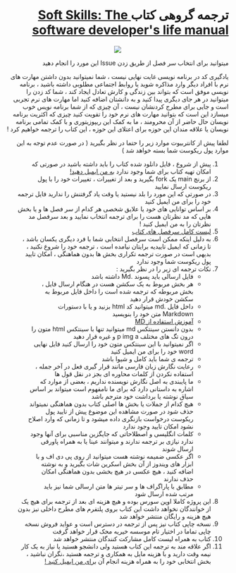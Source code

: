 <div dir="rtl">
<h1> ترجمه گروهی کتاب<a href="https://www.amazon.com/Soft-Skills-software-developers-manual/dp/1617292397"> Soft Skills: The software developer's life manual</a></h1>
  <div align="center">
    <img style="margin:0 auto;" src="https://images-na.ssl-images-amazon.com/images/I/51WiLueukSL._SX396_BO1,204,203,200_.jpg"/>
  </div>
<P>میتوانید برای انتخاب سر فصل از طریق زدن Issue این مورد را انجام دهید </p>
  <p>
   یادگیری کد در برنامه نویسی غایت نهایی نیست ، شما نمیتوانید بدون داشتن مهارت های نرم با افراد دیگر وارد مذاکره شوید یا روابط اجتماعی مطلوبی داشته باشید ، برنامه نویسی موفق است که بتواند بین زندگی و کارش تعادل ایجاد کند ، شما کد زدن را میتوانید در هر جای دیگری پیدا کنید و به دانشتان اضافه کنید اما مهارت های نرم تجربی است و جایی برای مطرج کردنشان نیست ، آن چیزی که از شما برنامه نویس خوب میسازد این است که بتوانید مهارت های نرم خود را تقویت کنید چیزی که اکثریت برنامه نویسان حال حاضر از آن محرومند ، ما به کمک این ریپوزیتوری و با کمک تمامی برنامه نویسان یا علاقه مندان این حوزه برای اعتلای این حوزه ، این کتاب را ترجمه خواهیم کرد !
  </p>
<p>لطفا پیش از کانتربیوت موارد زیر را حتما در نظر بگیرید ( در صورت عدم توجه به این موارد پول ریکوست شما بسته خواهد شد )</p>
<ol>
  <li>
    پیش از شروع ، فایل دانلود شده کتاب را باید داشته باشید در صورتی که امکان تهیه کتاب برای شما وجود ندارد <a href="mailto:pouriya.babaali1998@gmail.com">به من ایمیل دهید!</a> 
  </li>
   <li>
از برنچ main یک fork بگیرید و بعد از تغییرات ، تغییرات خود را با پول ریکوست ارسال نمایید
  </li>
  <li>
  در صورتی که این مورد را بلد نیستید یا وقت یاد گرفتنش را ندارید فایل ترجمه خود را برای من ایمیل کنید
  </li>
  <li>
   بر اساس توانایی های خود یا علایق شخصی هر کدام از سر فصل ها و یا بخش هایی که مد نظرتان هست را برای ترجمه انتخاب نمایید و بعد سرفصل مد نظرتان را  <ahref="mailto:pouriya.babaali1998@gmail.com">به من ایمیل کنید !</a>
  </li>
  <li><a href="https://github.com/pooooriya/SoftSkills/blob/main/Chapters.MD">لیست کامل سرفصل های کتاب</a></li>
    <li>
   به دلیل اینکه ممکن است سرفصل انتخابی شما با فرد دیگری یکسان باشد ، تا زمانی که ایمیل تاییدیه برایتان نیامده است ، ترجمه خود را شروع نکنید ، بدیهی است در صورت ترجمه تکراری بخش ها بدون هماهنگی ، امکان تایید پول ریکوست شما وجود ندارد  
  </li>
    <li>
      نکات ترجمه ای زیر را در نظر بگیرید :
      <ul>
        <li>فایل ارسالی باید پسوند .Md داشته باشد</li>
        <li>هر بخش مربوط به یک سکشن هست در هنگام ارسال فایل ، بخش مربوطه که ترجمه شده است را داخل فایل مربوط به سکشن خودش قرار دهید</li>
        <li>داخل فایل .md میتوانید کد html بزنید و یا با دستورات Markdown متن خود را بنویسید</li>
        <li><a href="https://docs.github.com/en/github/writing-on-github/getting-started-with-writing-and-formatting-on-github/basic-writing-and-formatting-syntax">آموزش استفاده از MD</a></li>
        <li>بدون دانستن سینتکس md میتوانید تنها با سینتکس html متون را درون تگ های مختلف p img a و غیره قرار دهید</li>
        <li>اگر نمیتوانید با این سینتکس متون خود را ارسال کنید فایل نهایی word خود را برای من ایمیل کنید</li>
        <li>ترجمه ی شما باید کامل و شیوا باشد</li>
        <li>رعایت نگارش زبان فارسی مانند قرار گیری فعل در آخر جمله ، استفاده نکردن از کلمات محاوره ای بجز در نقل قول ها</li>
        <li>ما پایبندی به اصل نگارش نویسنده نداریم ، بعضی از موارد که اشاره به داستانی دارد که برای ما نامفهوم است میتواند بر اساس سیاق نوشته یا برداشت خود مترجم باشد </li>
        <li>هیچ کدام از جملات یا بخش ها اصلی کتاب بدون هماهنگی نمیتواند حذف شود در صورت مشاهده این موضوع پیش از تایید پول ریکوست درخواست بازنگری داده میشود و تا زمانی که وارد اصلاح نشود امکان تایید وجود ندارد</li>
        <li>کلمات انگلیسی و اصطلاحاتی که جایگزین مناسبی برای آنها وجود ندارد نیازی بر ترجمه ندارند و میتوانند عینا یا به همراه پاورقی ارسال شوند</li>
        <li>اگر عکسی ضمیمه نوشته هست میتوانید از روی پی دی اف و با ابزار های ویندوز از آن بخش اسکرین شات بگیرید و به نوشته اضافه کنید ، هیچ عکسی در هیچ بخشی بدون هماهنگی امکان حذف ندارند</li>
        <li>مطابق با پاراگراف ها و سر تیتر ها متن ارسالی شما نیز باید مرتب شده ارسال شود</li>
      </ul>
  </li>
   <li>
    این پروژه کاملا اوپن سورس بوده و هیچ هزینه ای بعد از ترجمه برای هیچ یک از خوانندگان نخواهد داشت 
    این کتاب بروی پلتفرم های مطرح داخلی نیز بدون هیچ هزینه و رایگان منتشر خواهد شد 
   </li>
   <li>
    نسخه چاپی کتاب نیز پس از ترجمه در دسترس است و عواید فروش نسخه چاپی تماما در اختیار تام موسسه خیریه محک قرار خواهد گرفت 
  </li>
    <li>
کتاب به همراه لیست کامل مشارکت کنندگان منتشر خواهد شد    
  </li>
  <li>
    اگر علاقه مند به ترجمه این کتاب هستید ولی دانشجو هستید یا نیاز به یک کار نیمه وقت دارید و با هزینه مایل به همکاری و ترجمه هستید ،نگران نباشید ، بخش انتخابی خود را به همراه هزینه انجام آن   <a href="mailto:pouriya.babaali1998@gmail.com">برای من ایمیل کنید !</a> 
  </li>
 </ol>
</div>
